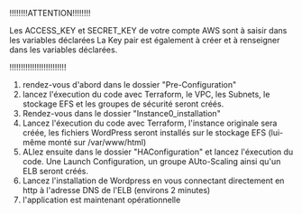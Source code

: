 !!!!!!!!ATTENTION!!!!!!!!

Les ACCESS_KEY et SECRET_KEY de votre compte AWS sont à saisir dans les variables déclarées
La Key pair est également à créer et à renseigner dans les variables déclarées.

!!!!!!!!!!!!!!!!!!!!!!!!!


1. rendez-vous d'abord dans le dossier "Pre-Configuration"
2. lancez l'éxecution du code avec Terraform, le VPC, les Subnets, le stockage EFS et les groupes de sécurité seront créés.
3. Rendez-vous dans le dossier "Instance0_installation"
4. Lancez l'éxecution du code avec Terraform, l'instance originale sera créée, les fichiers WordPress seront installés sur le stockage EFS (lui-même monté sur /var/www/html)
5. ALlez ensuite dans le dossier "HAConfiguration" et lancez l'éxecution du code. Une Launch Configuration, un groupe AUto-Scaling ainsi qu'un ELB seront créés.
6. Lancez l'installation de Wordpress en vous connectant directement en http à l'adresse DNS de l'ELB (environs 2 minutes)
7. l'application est maintenant opérationnelle
